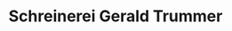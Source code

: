 ---
title: "Schreinerei Gerald Trummer"
url: /luhe-wildenau/schreinerei-gerald-trummer/
shop: Schreinerei
---
